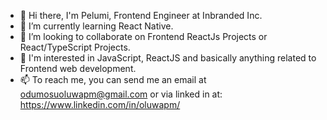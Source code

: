 
- 👋 Hi there, I'm Pelumi, Frontend Engineer at Inbranded Inc.
- 🌱 I’m currently learning React Native.
- 👯 I’m looking to collaborate on Frontend ReactJs Projects or React/TypeScript Projects.
- 👀 I'm interested in JavaScript, ReactJS and basically anything related to Frontend web development.
- 📫 To reach me, you can send me an email at odumosuoluwapm@gmail.com or via linked in at: https://www.linkedin.com/in/oluwapm/
